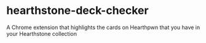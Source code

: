# hearthstone-deck-checker
A Chrome extension that highlights the cards on Hearthpwn that you have in your Hearthstone collection
